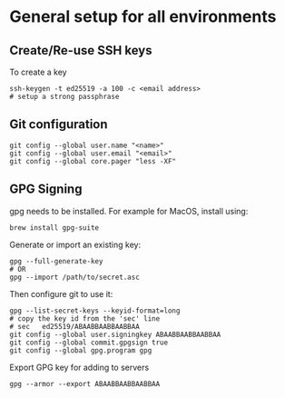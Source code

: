 # General setup for all environments

## Create/Re-use SSH keys
To create a key
```
ssh-keygen -t ed25519 -a 100 -c <email address>
# setup a strong passphrase
```

## Git configuration
```
git config --global user.name "<name>"
git config --global user.email "<email>"
git config --global core.pager "less -XF"
```

## GPG Signing
gpg needs to be installed. For example for MacOS, install using:
```
brew install gpg-suite
```
Generate or import an existing key:
```
gpg --full-generate-key
# OR
gpg --import /path/to/secret.asc
```
Then configure git to use it:
```
gpg --list-secret-keys --keyid-format=long
# copy the key id from the 'sec' line
# sec   ed25519/ABAABBAABBAABBAA
git config --global user.signingkey ABAABBAABBAABBAA
git config --global commit.gpgsign true
git config --global gpg.program gpg
```
Export GPG key for adding to servers
```
gpg --armor --export ABAABBAABBAABBAA
```

